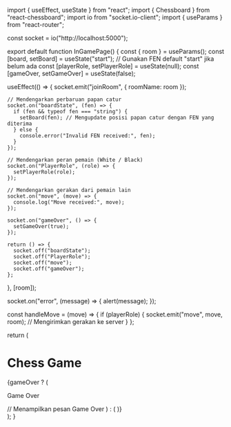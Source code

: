 import { useEffect, useState } from "react";
import { Chessboard } from "react-chessboard";
import io from "socket.io-client";
import { useParams } from "react-router";

const socket = io("http://localhost:5000");

export default function InGamePage() {
const { room } = useParams();
const [board, setBoard] = useState("start"); // Gunakan FEN default "start" jika belum ada
const [playerRole, setPlayerRole] = useState(null);
const [gameOver, setGameOver] = useState(false);

useEffect(() => {
socket.emit("joinRoom", { roomName: room });

    // Mendengarkan perbaruan papan catur
    socket.on("boardState", (fen) => {
      if (fen && typeof fen === "string") {
        setBoard(fen); // Mengupdate posisi papan catur dengan FEN yang diterima
      } else {
        console.error("Invalid FEN received:", fen);
      }
    });

    // Mendengarkan peran pemain (White / Black)
    socket.on("PlayerRole", (role) => {
      setPlayerRole(role);
    });

    // Mendengarkan gerakan dari pemain lain
    socket.on("move", (move) => {
      console.log("Move received:", move);
    });

    socket.on("gameOver", () => {
      setGameOver(true);
    });

    return () => {
      socket.off("boardState");
      socket.off("PlayerRole");
      socket.off("move");
      socket.off("gameOver");
    };

}, [room]);

socket.on("error", (message) => {
alert(message);
});

const handleMove = (move) => {
if (playerRole) {
socket.emit("move", move, room); // Mengirimkan gerakan ke server
}
};

return (
<div>
<h1>Chess Game</h1>
{gameOver ? (
<p>Game Over</p> // Menampilkan pesan Game Over
) : (
<Chessboard
position={board} // Menampilkan papan dengan posisi FEN
onPieceDrop={handleMove} // Menangani pergerakan bidak
arePiecesDraggable={playerRole === "w" || playerRole === "b"} // Hanya bisa bergerak jika giliran pemain
/>
)}
</div>
);
}
